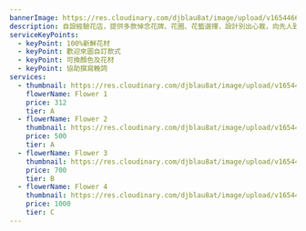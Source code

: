 ```yaml
---
bannerImage: https://res.cloudinary.com/djblau8at/image/upload/v1654466911/pexels-ksenia-chernaya-8986709_jdxare.jpg
description: 自設經驗花店，提供多款悼念花牌、花圈、花籃選擇，設計別出心裁，向先人致崇高敬意，免費安排送抵喪禮場地。
serviceKeyPoints:
  - keyPoint: 100%新鮮花材
  - keyPoint: 歡迎來圖自訂款式
  - keyPoint: 可換顏色及花材
  - keyPoint: 協助撰寫輓詞
services:
  - thumbnail: https://res.cloudinary.com/djblau8at/image/upload/v1654467211/JZB6107_1200x1200-2670961371_xlc09q.jpg
    flowerName: Flower 1
    price: 312
    tier: A
  - flowerName: Flower 2
    thumbnail: https://res.cloudinary.com/djblau8at/image/upload/v1654467165/978-3247580448_rupcyo.jpg
    price: 500
    tier: A
  - flowerName: Flower 3
    thumbnail: https://res.cloudinary.com/djblau8at/image/upload/v1654466969/DSC09549_elnzl8.jpg
    price: 700
    tier: B
  - flowerName: Flower 4
    thumbnail: https://res.cloudinary.com/djblau8at/image/upload/v1654466846/5-2613943998_ftvy2k.jpg
    price: 1000
    tier: C
---
```

